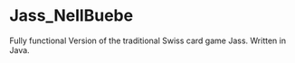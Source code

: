 # Jass_NellBuebe

Fully functional Version of the traditional Swiss card game Jass. Written in Java.
